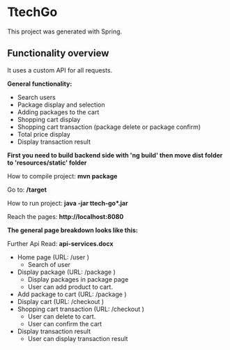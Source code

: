 # TtechGo

This project was generated with Spring.

## Functionality overview

It uses a custom API for all requests.

**General functionality:**

- Search users
- Package display and selection 
- Adding packages to the cart
- Shopping cart display
- Shopping cart transaction (package delete or package confirm)
- Total price display
- Display transaction result

**First you need to build backend side with 'ng build' then move dist folder to 'resources/static' folder**

How to compile project: **mvn package**

Go to: **/target**

How to run project: **java -jar ttech-go\*.jar**

Reach the pages: **http://localhost:8080**

**The general page breakdown looks like this:**

Further Api Read: **api-services.docx**

- Home page (URL: /user )
    - Search of user 
- Display package (URL: /package )
    - Display packages in package page
    - User can add product to cart.
- Add package to cart (URL: /package )
- Display cart (URL: /checkout )
- Shopping cart transaction (URL: /checkout )
    - User can delete to cart.
    - User can confirm the cart
- Display transaction result
    - User can display transaction result